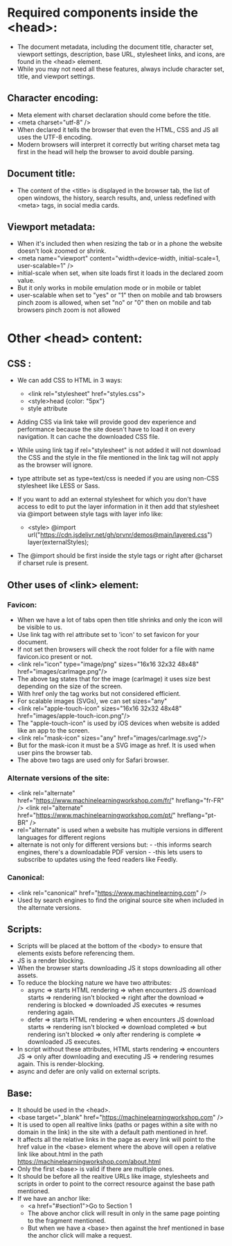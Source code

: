# Required components inside the \<head>:

- The document metadata, including the document title, character set, viewport settings, description, base URL, stylesheet links, and icons, are found in the \<head> element.
- While you may not need all these features, always include character set, title, and viewport settings.

## Character encoding:

- Meta element with charset declaration should come before the title.
- \<meta charset="utf-8" />
- When declared it tells the browser that even the HTML, CSS and JS all uses the UTF-8 encoding.
- Modern browsers will interpret it correctly but writing charset meta tag first in the head will help
  the browser to avoid double parsing.

## Document title:

- The content of the \<title> is displayed in the browser tab, the list of open windows, the history, search results, and, unless redefined with \<meta> tags, in social media cards.

## Viewport metadata:

- When it's included then when resizing the tab or in a phone the website doesn't look zoomed or shrink.
- \<meta name="viewport" content="width=device-width, initial-scale=1, user-scalable=1" />
- initial-scale when set, when site loads first it loads in the declared zoom value.
- But it only works in mobile emulation mode or in mobile or tablet
- user-scalable when set to "yes" or "1" then on mobile and tab browsers pinch zoom is allowed,
  when set "no" or "0" then on mobile and tab browsers pinch zoom is not allowed

# Other \<head> content:

## CSS :

- We can add CSS to HTML in 3 ways:

  - \<link rel="stylesheet" href="styles.css">
  - \<style>head {color: "5px"}</style>
  - style attribute

- Adding CSS via link take will provide good dev experience and performance because the site doesn't have to load it on every navigation. It can cache the downloaded CSS file.
- While using link tag if rel="stylesheet" is not added it will not download the CSS and the style in the file mentioned in the link tag will not apply as the browser will ignore.
- type attribute set as type=text/css is needed if you are using non-CSS stylesheet like LESS or Sass.
- If you want to add an external stylesheet for which you don't have access to edit to put the layer information in it then add that stylesheet via @import between style tags with layer info like:

  - \<style>
    @import url("https://cdn.jsdelivr.net/gh/prvnr/demos@main/layered.css") layer(externalStyles);
    </style>

- The @import should be first inside the style tags or right after @charset if charset rule is present.

## Other uses of \<link> element:

### Favicon:

- When we have a lot of tabs open then title shrinks and only the icon will be visible to us.
- Use link tag with rel attribute set to 'icon' to set favicon for your document.
- If not set then browsers will check the root folder for a file with name favicon.ico present or not.
- \<link rel="icon" type="image/png" sizes="16x16 32x32 48x48" href="images/carImage.png"/>
- The above tag states that for the image (carImage) it uses size best depending on the size of the screen.
- With href only the tag works but not considered efficient.
- For scalable images (SVGs), we can set sizes="any"
- \<link rel="apple-touch-icon" sizes="16x16 32x32 48x48" href="images/apple-touch-icon.png"/>
- The "apple-touch-icon" is used by iOS devices when website is added like an app to the screen.
- \<link rel="mask-icon" sizes="any" href="images/carImage.svg"/>
- But for the mask-icon it must be a SVG image as href. It is used when user pins the browser tab.
- The above two tags are used only for Safari browser.

### Alternate versions of the site:

- \<link rel="alternate" href="https://www.machinelearningworkshop.com/fr/" hreflang="fr-FR" />
  \<link rel="alternate" href="https://www.machinelearningworkshop.com/pt/" hreflang="pt-BR" />
- rel="alternate" is used when a website has multiple versions in different languages for different regions
- alternate is not only for different versions but: -<link rel="alternate" type="application/x-pdf" href="https://machinelearningworkshop.com/mlw.pdf" />
  -this informs search engines, there's a downloadable PDF version -<link rel="alternate" type="application/rss+xml" href="/feed.xml" />
  -this lets users to subscribe to updates using the feed readers like Feedly.

### Canonical:

- \<link rel="canonical" href="https://www.machinelearning.com" />
- Used by search engines to find the original source site when included in the alternate versions.

## Scripts:

- Scripts will be placed at the bottom of the \<body> to ensure that elements exists before referencing
  them.
- JS is a render blocking.
- When the browser starts downloading JS it stops downloading all other assets.
- To reduce the blocking nature we have two attributes:
  - async => starts HTML rendering => when encounters JS download starts => rendering isn't blocked => right after the download => rendering is blocked => downloaded JS executes => resumes rendering again.
  - defer => starts HTML rendering => when encounters JS download starts => rendering isn't blocked => download completed => but rendering isn't blocked => only after rendering is complete => downloaded JS executes.
- In script without these attributes, HTML starts rendering => encounters JS => only after downloading and executing JS => rendering resumes again. This is render-blocking.
- async and defer are only valid on external scripts.

## Base:

- It should be used in the \<head>.
- \<base target="\_blank" href="https://machinelearningworkshop.com" />
- It is used to open all realtive links (paths or pages within a site with no domain in the link)
  in the site with a default path mentioned in href.
- It affects all the relative links in the page as every link will point to the href value in the \<base> element where the above will open a relative link like about.html in the path
  https://machinelearningworkshop.com/about.html
- Only the first \<base> is valid if there are multiple ones.
- It should be before all the realtive URLs like image, stylesheets and scripts in order to point
  to the correct resource against the base path mentioned.
- If we have an anchor like:
  - \<a href="#section1">Go to Section 1</a>
  - The above anchor click will result in only in the same page pointing to the fragment mentioned.
  - But when we have a \<base> then against the href mentioned in base the anchor click will make a
    request.
